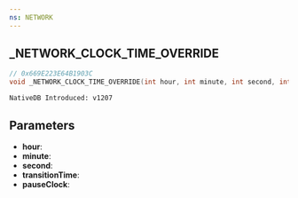```yaml
---
ns: NETWORK
---
```

## _NETWORK_CLOCK_TIME_OVERRIDE

```c
// 0x669E223E64B1903C
void _NETWORK_CLOCK_TIME_OVERRIDE(int hour, int minute, int second, int transitionTime, BOOL pauseClock);
```

```
NativeDB Introduced: v1207
```

## Parameters
* **hour**:
* **minute**:
* **second**:
* **transitionTime**:
* **pauseClock**:
